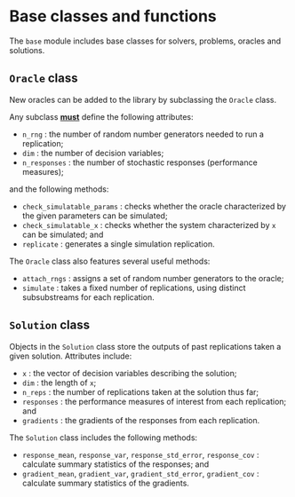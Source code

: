 # Base classes and functions

The `base` module includes base classes for solvers, problems, oracles and solutions.

## `Oracle` class
New oracles can be added to the library by subclassing the `Oracle` class.

Any subclass <ins>**must**</ins> define the following attributes:
* `n_rng` : the number of random number generators needed to run a replication;
* `dim` : the number of decision variables;
* `n_responses` : the number of stochastic responses (performance measures);

and the following methods:
* `check_simulatable_params` : checks whether the oracle characterized by the given parameters can be simulated;
* `check_simulatable_x` : checks whether the system characterized by `x` can be simulated; and
* `replicate` : generates a single simulation replication.

The `Oracle` class also features several useful methods:
* `attach_rngs` : assigns a set of random number generators to the oracle;
* `simulate` : takes a fixed number of replications, using distinct subsubstreams for each replication.

## `Solution` class
Objects in the `Solution` class store the outputs of past replications taken a given solution.
Attributes include:
* `x` : the vector of decision variables describing the solution;
* `dim` : the length of `x`;
* `n_reps` : the number of replications taken at the solution thus far;
* `responses` : the performance measures of interest from each replication; and
* `gradients` : the gradients of the responses from each replication.

The `Solution` class includes the following methods:
* `response_mean`, `response_var`, `response_std_error`, `response_cov` : calculate summary statistics of the responses; and
* `gradient_mean`, `gradient_var`, `gradient_std_error`, `gradient_cov` : calculate summary statistics of the gradients.